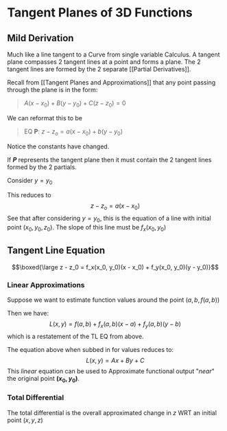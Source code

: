 # Tangent Planes of 3D Functions

## Mild Derivation
Much like a line tangent to a Curve from single variable Calculus. A tangent plane compasses 2 tangent lines at a point and forms a plane. The 2 tangent lines are formed by the 2 separate [[Partial Derivatives]].

Recall from [[Tangent Planes and Approximations]] that any point passing through the plane is in the form:

> $A(x - x_0) +B(y - y_0) + C(z - z_0) = 0$

We can reformat this to be 

> EQ **P**: 
> $z - z_o = a(x - x_0) +b(y - y_0)$

Notice the constants have changed.

If ***P*** represents the tangent plane then it must contain the 2 tangent lines formed by the 2 partials.

Consider $y = y_0$

This reduces to 
$$z - z_o = a(x - x_0)$$
See that after considering $y = y_0$, this is the equation of a line with initial point $(x_0, y_0, z_0)$. The slope of this line must be $f_x(x_0, y_0)$

## Tangent Line Equation

$$\boxed{\large z - z_0 = f_x(x_0, y_0)(x - x_0) + f_y(x_0, y_0)(y - y_0)}$$

### Linear Approximations
Suppose we want to estimate function values around the point $(a, b, f(a, b))$

Then we have: 
$$
L(x, y) = f(a, b) + f_x(a, b)(x - a) + f_y(a, b)(y - b)
$$
which is a restatement of the TL EQ from above.


The equation above when subbed in for values reduces to:
$$L(x, y) = Ax + By + C$$
This *linear* equation can be used to Approximate functional output "*near*" the original point **$(x_0, y_0)$**.

### Total Differential
The total differential is the overall approximated change in $z$ WRT an initial point $(x, y, z)$

